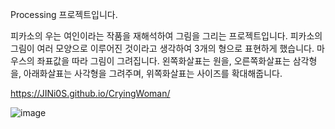Processing 프로젝트입니다.

피카소의 우는 여인이라는 작품을 재해석하여 그림을 그리는 프로젝트입니다.
피카소의 그림이 여러 모양으로 이루어진 것이라고 생각하여 3개의 형으로 표현하게 했습니다.
마우스의 좌표값을 따라 그림이 그려집니다. 왼쪽화살표는 원을, 오른쪽화살표는 삼각형을, 아래화살표는 사각형을 그려주며, 위쪽화살표는 사이즈를 확대해줍니다.

https://JINi0S.github.io/CryingWoman/

![image](https://user-images.githubusercontent.com/100195563/203776286-bef4b9b8-6604-4b35-b029-219a6a0b280b.png)
